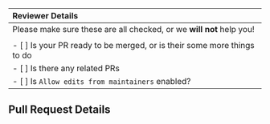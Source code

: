 <!-- Hi there! Thanks for submitting a PR! We're excited to see what you've got for us.

- To help whoever reviews your PR, it'd be extremely helpful for you to list whether your PR is ready to be merged,
If there's anything left to do and if there are any related PRs
- It'd also be extremely helpful to enable us to update your PR incase we need to rebase or what-not by checking `Allow edits from maintainers`

Thanks, again! -->

| Reviewer Details |
|:--|
|  Please make sure these are all checked, or we **will not** help you! |
| <!-- Checked checkbox should look like this: [x] --> |
| - [ ] Is your PR ready to be merged, or is their some more things to do |
| - [ ] Is there any related PRs |
| - [ ] Is `Allow edits from maintainers` enabled? |

## Pull Request Details
<!-- Put all details about the pull request here. Thx for subbmitting! -->
